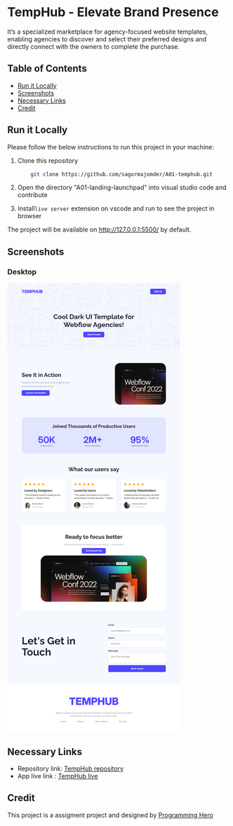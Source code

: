 # TempHub - Elevate Brand Presence

It’s a specialized marketplace for agency-focused website templates, enabling agencies to discover and select their preferred designs and directly connect with the owners to complete the purchase.

## Table of Contents

- [Run it Locally](#run-it-locally)
- [Screenshots](#screenshots)
- [Necessary Links](#necessary-links)
- [Credit](#credit)

## Run it Locally

Please follow the below instructions to run this project in your machine:

1. Clone this repository

   ```sh
       git clone https://github.com/sagormajomder/A01-temphub.git
   ```

2. Open the directory "A01-landing-launchpad" into visual studio code and contribute
3. Install`live server` extension on vscode and run to see the project in browser

The project will be available on http://127.0.0.1:5500/ by default.

## Screenshots

### Desktop

![](./src/ui/temphub-desktop-sc.png)

## Necessary Links

- Repository link: [TempHub repository](https://github.com/sagormajomder/A01-temphub)
- App live link : [TempHub live](https://sagormajomder.github.io/A01-temphub/)

## Credit

This project is a assigment project and designed by [Programming Hero](https://github.com/ProgrammingHero1)
